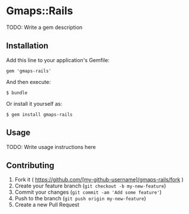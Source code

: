 # Gmaps::Rails

TODO: Write a gem description

## Installation

Add this line to your application's Gemfile:

    gem 'gmaps-rails'

And then execute:

    $ bundle

Or install it yourself as:

    $ gem install gmaps-rails

## Usage

TODO: Write usage instructions here

## Contributing

1. Fork it ( https://github.com/[my-github-username]/gmaps-rails/fork )
2. Create your feature branch (`git checkout -b my-new-feature`)
3. Commit your changes (`git commit -am 'Add some feature'`)
4. Push to the branch (`git push origin my-new-feature`)
5. Create a new Pull Request
